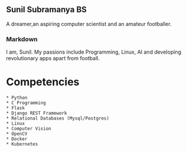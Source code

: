 ## Sunil Subramanya BS

 A dreamer,an aspiring computer scientist and an amateur footballer. 
### Markdown
I am, Sunil. My passions include Programming, Linux, AI and developing revolutionary apps apart from football.
# Competencies

    * Python
    * C Programming 
    * Flask
    * Django REST Framework
    * Relational Databases (Mysql/Postgres) 
    * Linux 
    * Computer Vision 
    * OpenCV 
    * Docker 
    * Kubernetes
